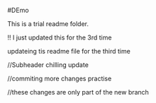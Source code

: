 #DEmo

This is a trial readme folder.

!! I just updated this for the 3rd time

updateing tis readme file for the third time

//Subheader chilling update


//commiting more changes practise

//these changes are only part of the new branch